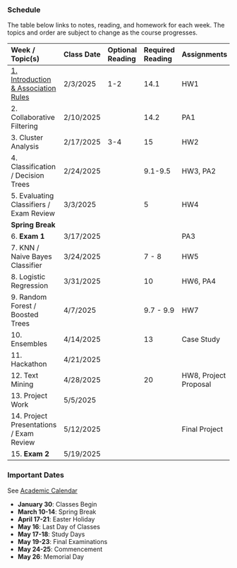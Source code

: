 ### Schedule
  
The table below links to notes, reading, and homework for each week. The topics and order are subject to change as the course progresses.

| Week / Topic(s)                                             | Class Date       |   Optional Reading   |   Required Reading   | Assignments                |
|:------------------------------------------------------------|:-----------------|:---------------------|:---------------------|:---------------------------|
| [1. Introduction & Association Rules](notes/week_1.md)      | 2/3/2025         |     1-2              |    14.1              |     HW1                    |
| 2. Collaborative Filtering                                  | 2/10/2025        |                      |    14.2              |     PA1                    |
| 3. Cluster Analysis                                         | 2/17/2025        |     3-4              |    15                |     HW2                    |
| 4. Classification / Decision Trees                          | 2/24/2025        |                      |    9.1-9.5         |       HW3, PA2               |
| 5. Evaluating Classifiers / Exam Review                     | 3/3/2025         |                      |    5                 |     HW4                    |
| **Spring Break** |
| 6. **Exam 1**                                               | 3/17/2025        |                      |                      |     PA3                    |
| 7. KNN / Naive Bayes Classifier                             | 3/24/2025        |                      |    7 - 8             |     HW5                    |
| 8. Logistic Regression                                      | 3/31/2025        |                      |    10                |     HW6, PA4               |
| 9. Random Forest / Boosted Trees                            | 4/7/2025         |                      |    9.7 - 9.9         |     HW7                    |
| 10. Ensembles                                               | 4/14/2025        |                      |    13                |     Case Study             |
| 11. Hackathon                                               | 4/21/2025        |                      |                      |                            |
| 12. Text Mining                                             | 4/28/2025        |                      |    20                |     HW8, Project Proposal  |
| 13. Project Work                                            | 5/5/2025         |                      |                      |                            |
| 14. Project Presentations / Exam Review                     | 5/12/2025        |                      |                      |     Final Project          |
| 15. **Exam 2**                                              | 5/19/2025        |                      |                      |                            |

### Important Dates

See [Academic Calendar](https://www.sandiego.edu/documents/approved-calendar-2025-2026.pdf)

- **January 30**: Classes Begin 
- **March 10-14**: Spring Break 
- **April 17-21**: Easter Holiday 
- **May 16**: Last Day of Classes 
- **May 17-18**: Study Days 
- **May 19-23**: Final Examinations 
- **May 24-25**: Commencement 
- **May 26**: Memorial Day

